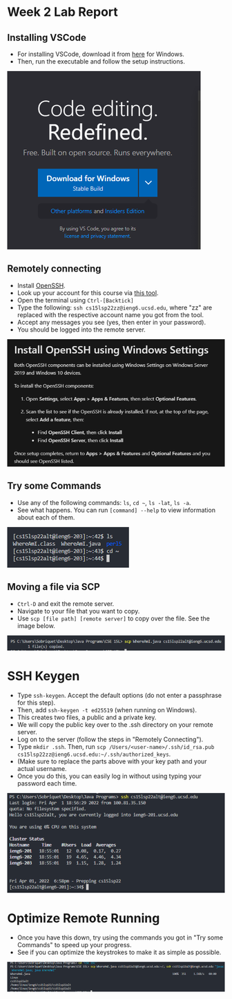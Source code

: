 # Week 2 Lab Report

## Installing VSCode
- For installing VSCode, download it from [here](https://code.visualstudio.com/download) for Windows.
- Then, run the executable and follow the setup instructions.

![VS Code](vscode.PNG)

## Remotely connecting
- Install [OpenSSH](https://docs.microsoft.com/en-us/windows-server/administration/openssh/openssh_install_firstuse).
- Look up your account for this course via [this tool](https://sdacs.ucsd.edu/~icc/index.php).
- Open the terminal using `Ctrl-[Backtick]`
- Type the following: `ssh cs15lsp22zz@ieng6.ucsd.edu`, where "zz" are replaced with the respective account name you got from the tool.
- Accept any messages you see (yes, then enter in your password).
- You should be logged into the remote server.

![Open SSH](openSSH.PNG)

## Try some Commands
- Use any of the following commands: `ls`, `cd ~`, `ls -lat`, `ls -a`. 
- See what happens. You can run `[command] --help` to view information about each of them.

![Commands](commands.PNG)

## Moving a file via SCP
- `Ctrl-D` and exit the remote server.
- Navigate to your file that you want to copy. 
- Use `scp [file path] [remote server]` to copy over the file. See the image below.

![SCP transfer](scp.PNG)

# SSH Keygen
- Type `ssh-keygen`. Accept the default options (do not enter a passphrase for this step).
- Then, add `ssh-keygen -t ed25519` (when running on Windows).
- This creates two files, a public and a private key.
- We will copy the public key over to the .ssh directory on your remote server.
- Log on to the server (follow the steps in "Remotely Connecting").
- Type `mkdir .ssh`. Then, run `scp /Users/<user-name>/.ssh/id_rsa.pub cs15lsp22zz@ieng6.ucsd.edu:~/.ssh/authorized_keys`.
- (Make sure to replace the parts above with your key path and your actual username.
- Once you do this, you can easily log in without using typing your password each time.

![SSH login using key](sshkeygen.PNG)

# Optimize Remote Running
- Once you have this down, try using the commands you got in "Try some Commands" to speed up your progress.
- See if you can optimize the keystrokes to make it as simple as possible.

![Keystrokes](keystrokes.PNG)




